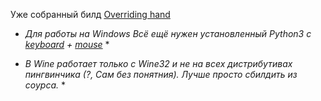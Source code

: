 Уже собранный билд [Overriding hand](https://github.com/DraSolace/Overriding-Handv1.1)

* *Для работы на Windows Всё ещё нужен установленный Python3 с [keyboard](https://github.com/boppreh/keyboard) + [mouse](https://github.com/boppreh/mouse)* *

* *В Wine работает только с Wine32 и не на всех дистрибутивах пингвинчика (?, Сам без понятния). Лучше просто сбилдить из соурса.* *
